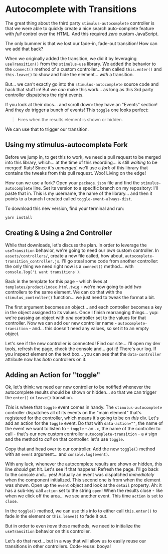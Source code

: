 # Autocomplete with Transitions

The great thing about the third party `stimulus-autocomplete` controller is that
we were able to quickly create a nice search auto-complete feature with *full*
control over the HTML. And this required *zero* custom JavaScript.

The only bummer is that we lost our fade-in, fade-out transition! How can we add
that back?

When we originally added the transition, we did it by leveraging `useTransition()`
from the `stimulus-use` library. We added the behavior to the `connect()` method
of a custom controller... then called `this.enter()` and `this.leave()` to show
and hide the element... *with* a transition.

But... we can't exactly go into the `stimulus-autocomplete` source code and hack
that stuff in! But we *can* make this work... as long as this 3rd party controller
dispatches the right events.

If you look at their docs... and scroll down: they have an "Events" section! And
they *do* trigger a bunch of events! This `toggle` one looks perfect:

> Fires when the results element is shown or hidden.

We can use that to trigger our transition.

## Using my stimulus-autocomplete Fork

Before we jump in, to get this to work, we need a pull request to be merged into
this library, which... at the time of this recording... is still *waiting* to be
merged! Rats! Since it's *unmerged*, we'll use a *fork* of this library that
contains the tweaks from this pull request. Woo! Living on the edge!

How can we use a fork? Open your `package.json` file and find the
`stimulus-autocomplete` line. Set its version to a specific branch on my
repository: I'll paste that in. This is my username, the name of the library...
and then it points to a branch I created called `toggle-event-always-dist`.

To download this new version, find your terminal and run:

```terminal
yarn install
```

## Creating & Using a 2nd Controller

While that downloads, let's discuss the plan. In order to leverage the
`useTransition` behavior, we're going to need our *own* custom controller. In
`assets/controllers/`, create a new file called, how about,
`autocomplete-transition_controller.js`. I'll go steal some code from another
controller: the only thing we need right now is a `connect()` method... with
`console.log('i want transitions')`.

Back in the template for this page - which lives at
`templates/product/index.html.twig` - we're now going to add *two* controllers to
the same element. We can do that with the `stimulus_controller()` function... we
just need to tweak the format a bit.

The first argument becomes an object... and each controller becomes a key in
the object assigned to its values. Once I finish rearranging things...
yup: we're passing an object with *one* controller set to the values for that
controller. Now we can add our new controller name - `autocomplete-transition` -
and... this doesn't need any values, so set it to an empty object.

Let's see if the new controller is connected! Find our site... I'll open my
dev tools, refresh the page, check the console and... got it! There's our log. If
you inspect element on the text box... you can see that the `data-controller`
attribute now has *both* controllers on it.

## Adding an Action for "toggle"

Ok, let's think: we need our new controller to be notified whenever the
autocomplete results should be shown or hidden... so that we can trigger the
`enter()` or `leave()` transition.

*This* is where that `toggle` event comes in handy. The `stimulus-autocomplete`
controller dispatches all of its events on the "main element" that's registered
for the controller, which means it's going to be on *this* div. Let's add an
action for the `toggle` event. Do that with `data-action=""`, the name of the
event we want to listen to - `toggle` - an `->`, the name of the controller to
call - that's our new custom controller `autocomplete-transition` - a `#` sign
and the method to *call* on that controller: let's use `toggle`.

Copy that and head over to our controller. Add the new `toggle()` method with an
`event` argument... and `console.log(event)`.

With any luck, whenever the autocomplete results are shown or hidden, this line
*should* get hit. Let's see if that happens! Refresh the page. I'll go back to
the console and... yes! Actually an event was dispatched *immediately* when the
component initialized. This second one is from when the element was shown. Open
up the `event` object and look at the `detail` property. Ah: it has a sub-key call
`action` set to the string `open`! When the results close - like when we click
off the area... we see another event. This time `action` is set to `close`.

In the `toggle()` method, we can use this info to either call `this.enter()` to
fade *in* the element or `this.leave()` to fade it out.

But in order to even *have* those methods, we need to initialize the
`useTransition` behavior on this controller.

Let's do that next... but in a way that will allow us to easily reuse our
transitions in other controllers. Code-reuse: booya!
